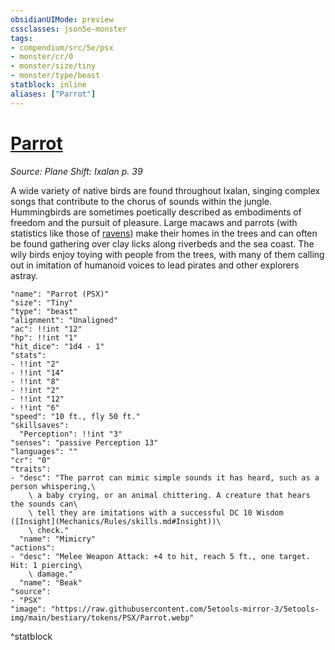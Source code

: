 ```yaml
---
obsidianUIMode: preview
cssclasses: json5e-monster
tags:
- compendium/src/5e/psx
- monster/cr/0
- monster/size/tiny
- monster/type/beast
statblock: inline
aliases: ["Parrot"]
---
```

# [Parrot](Mechanics\bestiary\beast/parrot-psx.md)
*Source: Plane Shift: Ixalan p. 39*  

A wide variety of native birds are found throughout Ixalan, singing complex songs that contribute to the chorus of sounds within the jungle. Hummingbirds are sometimes poetically described as embodiments of freedom and the pursuit of pleasure. Large macaws and parrots (with statistics like those of [ravens](Mechanics/bestiary/beast/raven.md)) make their homes in the trees and can often be found gathering over clay licks along riverbeds and the sea coast. The wily birds enjoy toying with people from the trees, with many of them calling out in imitation of humanoid voices to lead pirates and other explorers astray.

```statblock
"name": "Parrot (PSX)"
"size": "Tiny"
"type": "beast"
"alignment": "Unaligned"
"ac": !!int "12"
"hp": !!int "1"
"hit_dice": "1d4 - 1"
"stats":
- !!int "2"
- !!int "14"
- !!int "8"
- !!int "2"
- !!int "12"
- !!int "6"
"speed": "10 ft., fly 50 ft."
"skillsaves":
  "Perception": !!int "3"
"senses": "passive Perception 13"
"languages": ""
"cr": "0"
"traits":
- "desc": "The parrot can mimic simple sounds it has heard, such as a person whispering,\
    \ a baby crying, or an animal chittering. A creature that hears the sounds can\
    \ tell they are imitations with a successful DC 10 Wisdom ([Insight](Mechanics/Rules/skills.md#Insight))\
    \ check."
  "name": "Mimicry"
"actions":
- "desc": "Melee Weapon Attack: +4 to hit, reach 5 ft., one target. Hit: 1 piercing\
    \ damage."
  "name": "Beak"
"source":
- "PSX"
"image": "https://raw.githubusercontent.com/5etools-mirror-3/5etools-img/main/bestiary/tokens/PSX/Parrot.webp"
```
^statblock